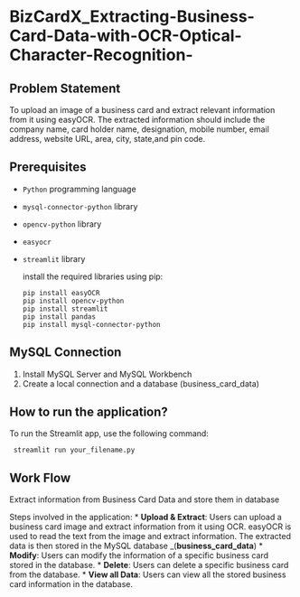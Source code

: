 # BizCardX_Extracting-Business-Card-Data-with-OCR-Optical-Character-Recognition-

## Problem Statement
  To upload an image of a business card and extract relevant information from it using easyOCR. The extracted information should include the company name, card holder name, designation, mobile number, email address,   website URL, area, city, state,and pin code.

## Prerequisites
- `Python` programming language
- `mysql-connector-python` library
- `opencv-python` library
- `easyocr`
- `streamlit` library

  install the required libraries using pip:
   ```
   pip install easyOCR
   pip install opencv-python
   pip install streamlit
   pip install pandas 
   pip install mysql-connector-python

   ```

## MySQL Connection

1. Install MySQL Server and MySQL Workbench
2. Create a local connection and a database (business_card_data)

## How to run the application?
To run the Streamlit app, use the following command:

  ```
   streamlit run your_filename.py 
   ```

## Work Flow
Extract information from Business Card Data and store them in database

Steps involved in the application:
      *  **Upload & Extract**: Users can upload a business card image and extract information from it using OCR. 
                               easyOCR is used to read the text from the image and extract information.
                               The extracted data is then stored in the MySQL database _(**business_card_data**)
      *  **Modify**: Users can modify the information of a specific business card stored in the database.
      *  **Delete**: Users can delete a specific business card from the database.
      *  **View all Data**: Users can view all the stored business card information in the database.
